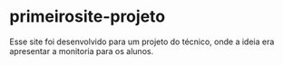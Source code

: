 # primeirosite-projeto
 Esse site foi desenvolvido para um projeto do técnico, onde a ideia era apresentar a monitoria para os alunos.
